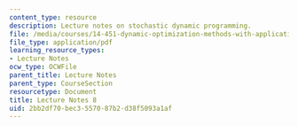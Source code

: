 ```yaml
---
content_type: resource
description: Lecture notes on stochastic dynamic programming.
file: /media/courses/14-451-dynamic-optimization-methods-with-applications-fall-2009/2bb2df70bec3557087b2d38f5093a1af_MIT14_451F09_lec08.pdf
file_type: application/pdf
learning_resource_types:
- Lecture Notes
ocw_type: OCWFile
parent_title: Lecture Notes
parent_type: CourseSection
resourcetype: Document
title: Lecture Notes 8
uid: 2bb2df70-bec3-5570-87b2-d38f5093a1af
---
```

